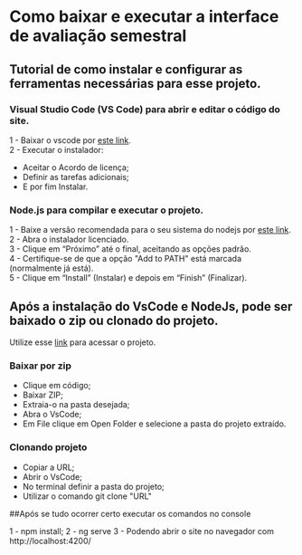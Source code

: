 # Como baixar e executar a interface de avaliação semestral

## Tutorial de como instalar e configurar as ferramentas necessárias para esse projeto.

### Visual Studio Code (VS Code) para abrir e editar o código do site.

1 - Baixar o vscode por [este link](https://code.visualstudio.com/download).  
2 - Executar o instalador:  
- Aceitar o Acordo de licença;  
- Definir as tarefas adicionais;  
- E por fim Instalar.  

### Node.js para compilar e executar o projeto.

1 - Baixe a versão recomendada para o seu sistema do nodejs por [este link](https://nodejs.org/pt/download).  
2 - Abra o instalador licenciado.  
3 - Clique em “Próximo” até o final, aceitando as opções padrão.  
4 - Certifique-se de que a opção "Add to PATH" está marcada (normalmente já está).  
5 - Clique em “Install” (Instalar) e depois em “Finish” (Finalizar).  

## Após a instalação do VsCode e NodeJs, pode ser baixado o zip ou clonado do projeto.

Utilize esse [link](https://github.com/CTISM-Prof-Henry/trab-final-tarde-engenharia-da-esperteza) para acessar o projeto.

### Baixar por zip

- Clique em código;
- Baixar ZIP;
- Extraia-o na pasta desejada;
- Abra o VsCode;
- Em File clique em Open Folder e selecione a pasta do projeto extraído.

### Clonando projeto

- Copiar a URL;
- Abrir o VsCode;
- No terminal definir a pasta do projeto;
- Utilizar o comando git clone "URL"

##Após se tudo ocorrer certo executar os comandos no console

1 - npm install;
2 - ng serve
3 - Podendo abrir o site no navegador com http://localhost:4200/
